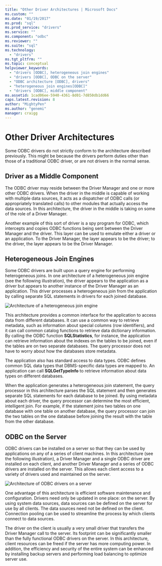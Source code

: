 ```yaml
---
title: "Other Driver Architectures | Microsoft Docs"
ms.custom: ""
ms.date: "01/19/2017"
ms.prod: "sql"
ms.prod_service: "drivers"
ms.service: ""
ms.component: "odbc"
ms.reviewer: ""
ms.suite: "sql"
ms.technology: 
  - "drivers"
ms.tgt_pltfrm: ""
ms.topic: conceptual
helpviewer_keywords: 
  - "drivers [ODBC], heterogeneous join engines"
  - "drivers [ODBC], ODBC on the server"
  - "ODBC architecture [ODBC], drivers"
  - "heterogeneous join engines[ODBC]"
  - "drivers [ODBC], middle component"
ms.assetid: 1cad06ee-5940-4361-8d01-7d850db1dd66
caps.latest.revision: 8
author: "MightyPen"
ms.author: "genemi"
manager: craigg
---
```

# Other Driver Architectures
Some ODBC drivers do not strictly conform to the architecture described previously. This might be because the drivers perform duties other than those of a traditional ODBC driver, or are not drivers in the normal sense.  
  
## Driver as a Middle Component  
 The ODBC driver may reside between the Driver Manager and one or more other ODBC drivers. When the driver in the middle is capable of working with multiple data sources, it acts as a dispatcher of ODBC calls (or appropriately translated calls) to other modules that actually access the data sources. In this architecture, the driver in the middle is taking on some of the role of a Driver Manager.  
  
 Another example of this sort of driver is a spy program for ODBC, which intercepts and copies ODBC functions being sent between the Driver Manager and the driver. This layer can be used to emulate either a driver or an application. To the Driver Manager, the layer appears to be the driver; to the driver, the layer appears to be the Driver Manager.  
  
## Heterogeneous Join Engines  
 Some ODBC drivers are built upon a query engine for performing heterogeneous joins. In one architecture of a heterogeneous join engine (see the following illustration), the driver appears to the application as a driver but appears to another instance of the Driver Manager as an application. This driver processes a heterogeneous join from the application by calling separate SQL statements in drivers for each joined database.  
  
 ![Architecture of a heterogeneous join engine](../../odbc/reference/media/fig3-4.gif "fig3-4")  
  
 This architecture provides a common interface for the application to access data from different databases. It can use a common way to retrieve metadata, such as information about special columns (row identifiers), and it can call common catalog functions to retrieve data dictionary information. By calling the ODBC function **SQLStatistics**, for instance, the application can retrieve information about the indexes on the tables to be joined, even if the tables are on two separate databases. The query processor does not have to worry about how the databases store metadata.  
  
 The application also has standard access to data types. ODBC defines common SQL data types that DBMS-specific data types are mapped to. An application can call **SQLGetTypeInfo** to retrieve information about data types on different databases.  
  
 When the application generates a heterogeneous join statement, the query processor in this architecture parses the SQL statement and then generates separate SQL statements for each database to be joined. By using metadata about each driver, the query processor can determine the most efficient, intelligent join. For example, if the statement joins two tables on one database with one table on another database, the query processor can join the two tables on the one database before joining the result with the table from the other database.  
  
## ODBC on the Server  
 ODBC drivers can be installed on a server so that they can be used by applications on any of a series of client machines. In this architecture (see the following illustration), a Driver Manager and a single ODBC driver are installed on each client, and another Driver Manager and a series of ODBC drivers are installed on the server. This allows each client access to a variety of drivers used and maintained on the server.  
  
 ![Architecture of ODBC drivers on a server](../../odbc/reference/media/fig3-5.gif "FIG3-5")  
  
 One advantage of this architecture is efficient software maintenance and configuration. Drivers need only be updated in one place: on the server. By using system data sources, data sources can be defined on the server for use by all clients. The data sources need not be defined on the client. Connection pooling can be used to streamline the process by which clients connect to data sources.  
  
 The driver on the client is usually a very small driver that transfers the Driver Manager call to the server. Its footprint can be significantly smaller than the fully functional ODBC drivers on the server. In this architecture, client resources can be freed if the server has more computing power. In addition, the efficiency and security of the entire system can be enhanced by installing backup servers and performing load balancing to optimize server use.
